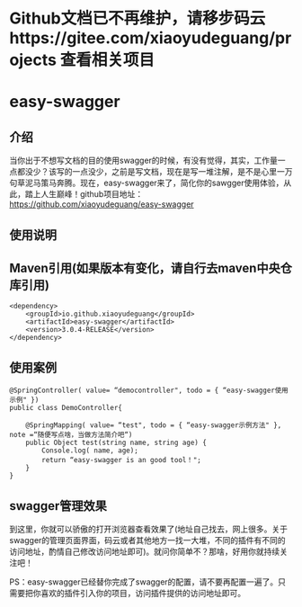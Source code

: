 # Github文档已不再维护，请移步码云https://gitee.com/xiaoyudeguang/projects 查看相关项目
# easy-swagger

## 介绍
当你出于不想写文档的目的使用swagger的时候，有没有觉得，其实，工作量一点都没少？该写的一点没少，之前是写文档，现在是写一堆注解，是不是心里一万句草泥马策马奔腾。现在，easy-swagger来了，简化你的sawgger使用体验，从此，踏上人生巅峰！github项目地址：https://github.com/xiaoyudeguang/easy-swagger

## 使用说明

## Maven引用(如果版本有变化，请自行去maven中央仓库引用)
```
<dependency>
    <groupId>io.github.xiaoyudeguang</groupId>
    <artifactId>easy-swagger</artifactId>
    <version>3.0.4-RELEASE</version>
</dependency>
```

## 使用案例
```
@SpringController( value= “democontroller", todo = { “easy-swagger使用示例" })
public class DemoController{

	@SpringMapping( value= “test", todo = { “easy-swagger示例方法" }, note =“随便写点啥，当做方法简介吧“)
	public Object test(string name, string age) {
		Console.log( name, age);
		return “easy-swagger is an good tool！";
	}
}
```

## swagger管理效果

到这里，你就可以骄傲的打开浏览器查看效果了(地址自己找去，网上很多。关于swagger的管理页面界面，码云或者其他地方一找一大堆，不同的插件有不同的访问地址，酌情自己修改访问地址即可)。就问你简单不？那啥，好用你就持续关注吧！

PS：easy-swagger已经替你完成了swagger的配置，请不要再配置一遍了。只需要把你喜欢的插件引入你的项目，访问插件提供的访问地址即可。

